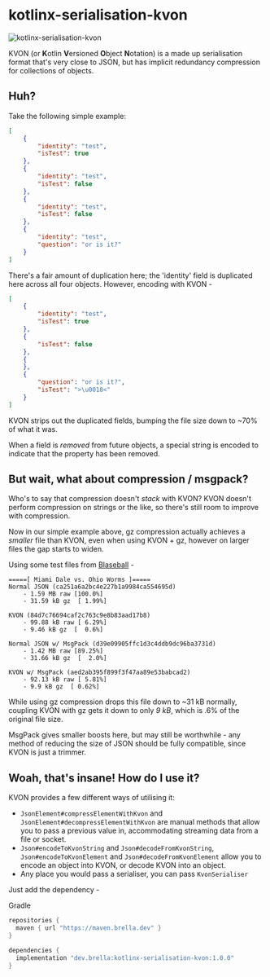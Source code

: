 # kotlinx-serialisation-kvon

![kotlinx-serialisation-kvon](https://img.shields.io/maven-metadata/v?label=kotlinx-serialisation-kvon&metadataUrl=https%3A%2F%2Fmaven.brella.dev%2Fdev%2Fbrella%2Fkotlinx-serialisation-kvon%2Fmaven-metadata.xml)

KVON (or **K**otlin **V**ersioned **O**bject **N**otation) is a made up serialisation format that's very close to JSON, but has implicit redundancy compression for collections of objects.

## Huh?

Take the following simple example:

```json
[
    {
        "identity": "test",
        "isTest": true
    },
    {
        "identity": "test",
        "isTest": false
    },
    {
        "identity": "test",
        "isTest": false
    },
    {
        "identity": "test",
        "question": "or is it?"
    }
]
```

There's a fair amount of duplication here; the 'identity' field is duplicated here across all four objects. However, encoding with KVON -

```json
[
    {
        "identity": "test",
        "isTest": true
    },
    {
        "isTest": false
    },
    {
    },
    {
        "question": "or is it?",
        "isTest": ">\u0018<"
    }
]
```

KVON strips out the duplicated fields, bumping the file size down to ~70% of what it was.

When a field is *removed* from future objects, a special string is encoded to indicate that the property has been removed.

## But wait, what about compression / msgpack?

Who's to say that compression doesn't *stack* with KVON? KVON doesn't perform compression on strings or the like, so there's still room to improve with compression.

Now in our simple example above, gz compression actually achieves a *smaller* file than KVON, even when using KVON + gz, however on larger files the gap starts to widen.

Using some test files from [Blaseball](https://blaseball.com) -

```
=====[ Miami Dale vs. Ohio Worms ]=====
Normal JSON (ca251a6a2bc4e227b1a9984ca554695d)
    - 1.59 MB raw [100.0%]
    - 31.59 kB gz  [ 1.99%]

KVON (84d7c76694caf2c763c9e8b83aad17b8)
    - 99.88 kB raw [ 6.29%]
    - 9.46 kB gz  [  0.6%]

Normal JSON w/ MsgPack (d39e09905ffc1d3c4ddb9dc96ba3731d)
    - 1.42 MB raw [89.25%]
    - 31.66 kB gz  [  2.0%]

KVON w/ MsgPack (aed2ab395f899f3f47aa89e53babcad2)
    - 92.13 kB raw [ 5.81%]
    - 9.9 kB gz  [ 0.62%]
```

While using gz compression drops this file down to ~31 kB normally, coupling KVON with gz gets it down to only *9 kB*, which is .6% of the original file size.

MsgPack gives smaller boosts here, but may still be worthwhile - any method of reducing the size of JSON should be fully compatible, since KVON is just a trimmer.

## Woah, that's insane! How do I use it?

KVON provides a few different ways of utilising it:

- `JsonElement#compressElementWithKvon` and `JsonElement#decompressElementWithKvon` are manual methods that allow you to pass a previous value in, accommodating streaming data from a file or socket.
- `Json#encodeToKvonString` and `Json#decodeFromKvonString`, `Json#encodeToKvonElement` and `Json#decodeFromKvonElement` allow you to encode an object into KVON, or decode KVON into an object.
- Any place you would pass a serialiser, you can pass `KvonSerialiser`

Just add the dependency -

Gradle

```groovy
repositories {
  maven { url "https://maven.brella.dev" }
}

dependencies {
  implementation "dev.brella:kotlinx-serialisation-kvon:1.0.0"
}
```

